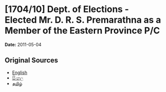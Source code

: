# [1704/10] Dept. of Elections - Elected Mr. D. R. S. Premarathna as a Member of the Eastern Province P/C

**Date:** 2011-05-04

## Original Sources

- [English](https://documents.gov.lk/view/extra-gazettes/2011/5/1704-10_E.pdf)
- [සිංහල](https://documents.gov.lk/view/extra-gazettes/2011/5/1704-10_S.pdf)
- [தமிழ்](https://documents.gov.lk/view/extra-gazettes/2011/5/1704-10_T.pdf)
